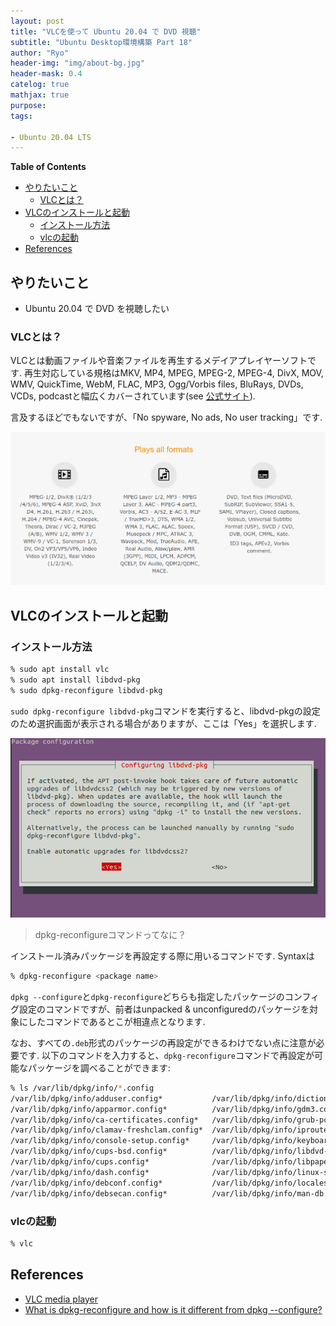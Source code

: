 ```yaml
---
layout: post
title: "VLCを使って Ubuntu 20.04 で DVD 視聴"
subtitle: "Ubuntu Desktop環境構築 Part 18"
author: "Ryo"
header-img: "img/about-bg.jpg"
header-mask: 0.4
catelog: true
mathjax: true
purpose: 
tags:

- Ubuntu 20.04 LTS
---
```


**Table of Contents**
<!-- START doctoc generated TOC please keep comment here to allow auto update -->
<!-- DON'T EDIT THIS SECTION, INSTEAD RE-RUN doctoc TO UPDATE -->

- [やりたいこと](#%E3%82%84%E3%82%8A%E3%81%9F%E3%81%84%E3%81%93%E3%81%A8)
  - [VLCとは？](#vlc%E3%81%A8%E3%81%AF)
- [VLCのインストールと起動](#vlc%E3%81%AE%E3%82%A4%E3%83%B3%E3%82%B9%E3%83%88%E3%83%BC%E3%83%AB%E3%81%A8%E8%B5%B7%E5%8B%95)
  - [インストール方法](#%E3%82%A4%E3%83%B3%E3%82%B9%E3%83%88%E3%83%BC%E3%83%AB%E6%96%B9%E6%B3%95)
  - [vlcの起動](#vlc%E3%81%AE%E8%B5%B7%E5%8B%95)
- [References](#references)

<!-- END doctoc generated TOC please keep comment here to allow auto update -->

## やりたいこと

- Ubuntu 20.04 で DVD を視聴したい

### VLCとは？

VLCとは動画ファイルや音楽ファイルを再生するメデイアプレイヤーソフトです. 再生対応している規格はMKV, MP4, MPEG, MPEG-2, MPEG-4, DivX, MOV, WMV, QuickTime, WebM, FLAC, MP3, Ogg/Vorbis files, BluRays, DVDs, VCDs, podcastと幅広くカバーされています(see [公式サイト](https://www.videolan.org/vlc/features.html)). 

言及するほどでもないですが、「No spyware, No ads, No user tracking」です.

<img src="https://github.com/ryonakimageserver/omorikaizuka/blob/master/%E3%83%96%E3%83%AD%E3%82%B0%E7%94%A8/20210409-002.png?raw=true">

## VLCのインストールと起動
### インストール方法

```zsh
% sudo apt install vlc
% sudo apt install libdvd-pkg
% sudo dpkg-reconfigure libdvd-pkg
```

`sudo dpkg-reconfigure libdvd-pkg`コマンドを実行すると、libdvd-pkgの設定のため選択画面が表示される場合がありますが、ここは「Yes」を選択します.

<img src="https://github.com/ryonakimageserver/omorikaizuka/blob/master/%E3%83%96%E3%83%AD%E3%82%B0%E7%94%A8/20210409-001.png?raw=true">

> dpkg-reconfigureコマンドってなに？

インストール済みパッケージを再設定する際に用いるコマンドです. Syntaxは

```zsh
% dpkg-reconfigure <package name>
```

`dpkg --configure`と`dpkg-reconfigure`どちらも指定したパッケージのコンフィグ設定のコマンドですが、前者はunpacked & unconfiguredのパッケージを対象にしたコマンドであるとこが相違点となります.

なお、すべての`.deb`形式のパッケージの再設定ができるわけでない点に注意が必要です. 以下のコマンドを入力すると、`dpkg-reconfigure`コマンドで再設定が可能なパッケージを調べることができます:

```zsh
% ls /var/lib/dpkg/info/*.config
/var/lib/dpkg/info/adduser.config*           /var/lib/dpkg/info/dictionaries-common.config*     /var/lib/dpkg/info/memtest86+.config*                 /var/lib/dpkg/info/ubuntu-advantage-tools.config*
/var/lib/dpkg/info/apparmor.config*          /var/lib/dpkg/info/gdm3.config*                    /var/lib/dpkg/info/openvpn.config*                    /var/lib/dpkg/info/ubuntu-drivers-common.config*
/var/lib/dpkg/info/ca-certificates.config*   /var/lib/dpkg/info/grub-pc.config*                 /var/lib/dpkg/info/popularity-contest.config*         /var/lib/dpkg/info/ufw.config*
/var/lib/dpkg/info/clamav-freshclam.config*  /var/lib/dpkg/info/iproute2.config*                /var/lib/dpkg/info/postfix.config*                    /var/lib/dpkg/info/unattended-upgrades.config*
/var/lib/dpkg/info/console-setup.config*     /var/lib/dpkg/info/keyboard-configuration.config*  /var/lib/dpkg/info/powerline.config*                  /var/lib/dpkg/info/wamerican.config*
/var/lib/dpkg/info/cups-bsd.config*          /var/lib/dpkg/info/libdvd-pkg.config*              /var/lib/dpkg/info/printer-driver-pnm2ppa.config*     /var/lib/dpkg/info/wbritish.config*
/var/lib/dpkg/info/cups.config*              /var/lib/dpkg/info/libpaper1:amd64.config*         /var/lib/dpkg/info/rkhunter.config*                   /var/lib/dpkg/info/xserver-xorg-legacy.config*
/var/lib/dpkg/info/dash.config*              /var/lib/dpkg/info/linux-sound-base.config*        /var/lib/dpkg/info/sane-utils.config*
/var/lib/dpkg/info/debconf.config*           /var/lib/dpkg/info/locales.config*                 /var/lib/dpkg/info/ttf-mscorefonts-installer.config*
/var/lib/dpkg/info/debsecan.config*          /var/lib/dpkg/info/man-db.config*                  /var/lib/dpkg/info/tzdata.config*
```

### vlcの起動

```zsh
% vlc
```

## References

- [VLC media player](https://www.videolan.org/vlc/)
- [What is dpkg-reconfigure and how is it different from dpkg --configure?](https://askubuntu.com/questions/590898/what-is-dpkg-reconfigure-and-how-is-it-different-from-dpkg-configure)